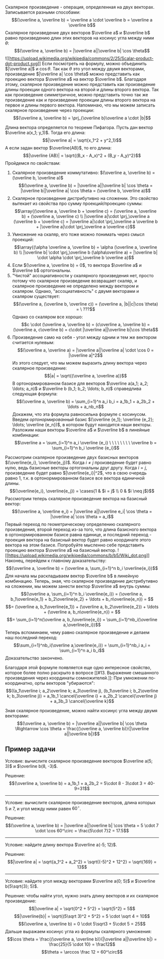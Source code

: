 Скалярное произведение - операция, определенная на двух векторах. Записывается разными способами:
$$(\overline a, \overline b) = \overline a \cdot \overline b = \overline a \overline b$$
Скалярное произведение двух векторов $\overline a$ и $\overline b$ равно произведению длин этих векторов на косинус угла между ними $\theta$: $$(\overline a, \overline b) = |\overline a||\overline b| \cos \theta$$
![[https://upload.wikimedia.org/wikipedia/commons/2/25/Scalar-product-dot-product.svg]]
Если посмотреть на формулу, можно объединить $|\overline a|$ и $\cos \theta$. Так как $\theta$ это угол между двумя векторами, произведение $|\overline a| \cos \theta$ можно представить как проекцию вектора $\overline a$ на вектор $\overline b$. Благодаря этому, скалярное произведение можно представить как произведение длины проекции одного вектора на второй и длины второго вектора.
Так как произведение симметричное, можно представить точно так же произведение как и произведение проекции длины второго вектора на первое и длины первого вектора.
Напоминаю, что мы можем записать скалярное произведение через проекции:
$$(\overline a, \overline b) = \prj_{\overline b}\overline a \cdot |b|$$

Длина вектора определяется по теореме Пифагора. Пусть дан вектор $\overline a(x_1; y_1)$. Тогда его длина: $$|\overline a| = \sqrt{x_1^2 + y^2_1}$$
А если задан вектор $\overline{AB}$, то его длина: $$|\overline {AB}| = \sqrt{(B_x - A_x)^2 + (B_y - A_y)^2}$$
Пройдемся по свойствам:
1. Скалярное произведение коммутативно: $(\overline a, \overline b) = (\overline b, \overline a)$
$$(\overline a, \overline b) = |\overline a||\overline b| \cos \theta = |\overline b||\overline a| \cos \theta = (\overline b, \overline a)$$
2. Скалярное произведение дистрибутивно на сложении. Это свойство вытекает из свойства про сумму проекций/проекцию суммы: $$\array{(\overline a, \overline b + \overline c) = (\overline a, \overline b) + (\overline a, \overline c) \\ |\overline a|\cdot  \prj_\overline a (\overline b + \overline c) = |\overline a|\cdot  \prj_\overline a \overline b + |\overline a|\cdot  \prj_\overline a \overline c}$$
3. Умножение на скаляр, его тоже можно понимать через смысл проекций: $$\array{(\alpha \overline a, \overline b) = \alpha (\overline a, \overline b) \\ |\overline b| \cdot \prj_\overline b (\alpha\overline a) = |\overline b| \cdot \alpha \cdot \prj_\overline b \overline a}$$
4. Если $(\overline a, \overline b) = 0$, то вектора $\overline a$ и $\overline b$ ортогональны.
5. "Чистой" ассоциативности у скалярного произведения нет, просто потому что скалярное произведение возвращает скаляр, и скалярное произведение не определено между вектором и скаляром. Однако, "ассоциативность" с двумя векторами и скаляром существует: $$(\overline a, (\overline b, \overline c)) = (\overline a, |b||c|\cos \theta) = \ ???$$
   Однако со скаляром все хорошо: $$c \cdot (\overline a, \overline b) = (c\overline a, \overline b) = (\overline a, c\overline b) = c\cdot |\overline a||\overline b|\cos \theta$$
7. Произведение само на себя - угол между одним и тем же вектором считается нулевым: $$(\overline a, \overline a) = |\overline a||\overline a| \cdot \cos 0 = |\overline a|^2$$Из этого следует, что мы можем выразить длину вектора через скалярное произведение: $$|a| = \sqrt{(\overline a, \overline a)}$$
В ортонормированном базисе для векторов $\overline a(a_1; a_2; \ldots; a_n)$ и $\overline b (b_1; b_2; \ldots; b_n)$ справедлива следующая формула:
$$(\overline a, \overline b) = \sum_{i=1}^n a_i b_i = a_1b_1 + a_2b_2 + \ldots + a_nb_n$$
Докажем, что эта формула равносильна формуле с косинусом.
Введем *ортонормированный* базис $(\overline {e_1}; \overline {e_2}; \ldots; \overline {e_n})$, в котором будут находится наши векторы. Разложим наши векторы $\overline a$ и $\overline b$ в линейные комбинации:
$$\overline a = \sum_{i=1}^n a_i \overline {e_i} \ \ \ \ \ \ \ \ \overline b = \sum_{i=1}^n b_i \overline {e_i}$$

Рассмотрим скалярное произведение двух базисных векторов $(\overline{e_i}, \overline{e_j})$. Когда $i \neq j$ произведение будет равно нулю, ведь базисные векторы ортогональны друг другу. Когда $i=j$, произведение будет равно $|\overline{e_i}|^2$, что в свою очередь равно $1$, т.к. в ортонормированном базисе все вектора единичной длины.
$$(\overline{e_i}, \overline{e_j}) = \cases{1 & $i = j$ \\ 0 & $i \neq j$}$$
Рассмотрим теперь скалярное произведение вектора на базисный вектор:
$$(\overline a, \overline e_i) = |\overline a||\overline e_i| \cos \theta = |\overline a| \cos \theta = a_i$$
Первый переход по геометрическому определению скалярного произведения, второй переход из-за того, что длина базисного вектора в ортонормированном базисе равна единице, и последний переход - проекция вектора на базисный вектор будет равно координате этого вектора на этом базисе. Попробуйте мысленно себе представить проекцию вектора $\overline a$ на базисный вектор.
![[https://upload.wikimedia.org/wikipedia/commons/b/b5/Wiki_dot.png]]
Наконец, перейдем к главному доказательству:
$$(\overline a, \overline b) = (\overline a, \sum_{i=1}^n b_i \overline{e_i})$$
Для начала мы раскладываем вектор $\overline b$ в линейную комбинацию. Теперь, зная, что скалярное произведение дистрибутивно на сложении, мы можем занести вектор $\overline a$ внутрь суммы:
$$(\overline a, \sum_{i=1}^n b_i \overline{e_i}) = (\overline a, b_1\overline{e_1} + b_2\overline{e_2} + \ldots + b_n\overline{e_n}) = $$
$$= (\overline a, b_1\overline{e_1}) + (\overline a, b_2\overline{e_2}) + \ldots + (\overline a, b_n\overline{e_n}) = $$
$$= \sum_{i=1}^n(\overline a, b_i\overline{e_i}) = \sum_{i=1}^nb_i(\overline a,\overline{e_i})$$
Теперь вспоминаем, чему равно скалярное произведение и делаем наш последний переход:
$$\sum_{i=1}^nb_i(\overline a,\overline{e_i}) = \sum_{i=1}^nb_i a_i = \sum_{i=1}^n a_i b_i$$
Доказательство закончено.

Благодаря этой формуле появляется еще одно интересное свойство, которое более полно раскрыто в вопросе [[#13. Выражение смешанного произведения через координаты сомножителей.]]:
При умножении по-координатно, орты векторов "убираются":
$$((a_1\overline i; a_2\overline k; a_3\overline j), (b_1\overline i; b_2\overline k; b_3\overline j)) = a_1b_1 \cancel{\overline i} + a_2b_2 \cancel{\overline j} + a_3b_3 \cancel{\overline k}$$

Зная скалярное произведение, можно найти косинус угла между двумя векторами:
$$(\overline a, \overline b) = |\overline a||\overline b| \cos \theta \Rightarrow \cos \theta = \frac{(\overline a, \overline b)}{|\overline a||\overline b|}$$
## Пример задачи
Условие: вычислите скалярное произведение векторов $\overline a(5; 3)$ и $\overline b(8, -3)$.

Решение:$$(\overline a, \overline b) = a_1b_1 + a_2b_2 = 5\cdot 8 - 3\cdot 3 = 40-9=31$$

---
Условие: вычислите скалярное произведение векторов, длина которых $5$ и $7$, и угол между ними равен $60^\circ$.

Решение:
$$(\overline a, \overline b) = |\overline a||\overline b| \cos \theta = 5 \cdot 7 \cdot \cos 60^\circ = \frac{5\cdot 7}2 = 17.5$$

---
Условие: найдите длину вектора $\overline a(-5; 12)$.

Решение:
$$|\overline a| = \sqrt{a_1^2 + a_2^2} = \sqrt{(-5)^2 + 12^2} = \sqrt{169} = 13$$

---
Условие: найдите угол между векторами $\overline a(0; 5)$ и $\overline b(5\sqrt{3}; 5)$.

Решение: чтобы найти угол, нужно знать длину векторов и их скалярное произведение:
$$|\overline a| = \sqrt{0^2 + 5^2} = \sqrt{5^2} = 5$$
$$|\overline{b}| = \sqrt{(5\sqrt 3)^2 + 5^2} = 5 \cdot \sqrt 4 = 10$$
$$(\overline a, \overline b) = 0 \cdot 5\sqrt3 + 5\cdot 5 = 25$$
Дальше выражаем косинус угла из формулы скалярного умножения:
$$\cos \theta = \frac{(\overline a, \overline b)}{|\overline a||\overline b|} = \frac{25}{5 \cdot 10} = \frac12$$
$$\theta = \arccos \frac 12 = 60^\circ$$
